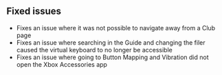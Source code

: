 ## Fixed issues
- Fixes an issue where it was not possible to navigate away from a Club page
- Fixes an issue where searching in the Guide and changing the filer caused the virtual keyboard to no longer be accessible
- Fixes an issue where going to Button Mapping and Vibration did not open the Xbox Accessories app